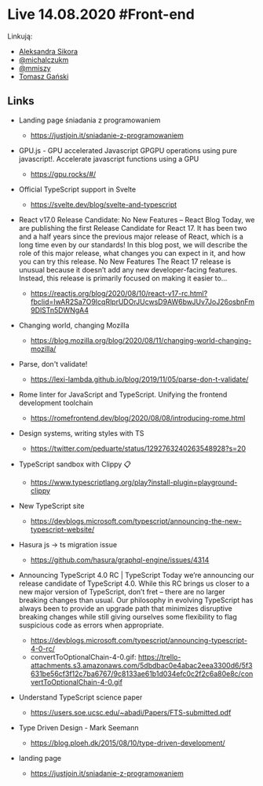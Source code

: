 # Live 14.08.2020 #Front-end

Linkują:
* [Aleksandra Sikora](https://twitter.com/aleksandrasays)
* [@michalczukm](https://twitter.com/michalczukm)
* [@mmiszy](https://twitter.com/mmiszy)
* [Tomasz Gański](https://www.linkedin.com/in/tomaszganski)

## Links

* Landing page śniadania z programowaniem
  * https://justjoin.it/sniadanie-z-programowaniem

* GPU.js - GPU accelerated Javascript
  GPGPU operations using pure javascript!. Accelerate javascript functions using a GPU

  * https://gpu.rocks/#/
  
* Official TypeScript support in Svelte
  * https://svelte.dev/blog/svelte-and-typescript
* React v17.0 Release Candidate: No New Features – React Blog
  Today, we are publishing the first Release Candidate for React 17. It has been two and a half years since the previous major release of React, which is a long time even by our standards! In this blog post, we will describe the role of this major release, what changes you can expect in it, and how you can try this release. No New Features  The React 17 release is unusual because it doesn’t add any new developer-facing features. Instead, this release is primarily focused on making it easier to…

  * https://reactjs.org/blog/2020/08/10/react-v17-rc.html?fbclid=IwAR2Sa7O9IcqRlprUDOrJUcwsD9AW6bwJUv7JoJ26osbnFm9DlSTn5DWNgA4
* Changing world, changing Mozilla
  * https://blog.mozilla.org/blog/2020/08/11/changing-world-changing-mozilla/
* Parse, don't validate!
  * https://lexi-lambda.github.io/blog/2019/11/05/parse-don-t-validate/
* Rome linter for JavaScript and TypeScript.
  Unifying the frontend development toolchain

  * https://romefrontend.dev/blog/2020/08/08/introducing-rome.html
* Design systems, writing styles with TS
  * https://twitter.com/peduarte/status/1292763240263548928?s=20
* TypeScript sandbox with Clippy 📋
  * https://www.typescriptlang.org/play?install-plugin=playground-clippy
* New TypeScript site
  * https://devblogs.microsoft.com/typescript/announcing-the-new-typescript-website/
* Hasura js -> ts migration issue
  * https://github.com/hasura/graphql-engine/issues/4314
* Announcing TypeScript 4.0 RC | TypeScript
  Today we’re announcing our release candidate of TypeScript 4.0. While this RC brings us closer to a new major version of TypeScript, don’t fret – there are no larger breaking changes than usual. Our philosophy in evolving TypeScript has always been to provide an upgrade path that minimizes disruptive breaking changes while still giving ourselves some flexibility to flag suspicious code as errors when appropriate.

  * https://devblogs.microsoft.com/typescript/announcing-typescript-4-0-rc/
  * convertToOptionalChain-4-0.gif: https://trello-attachments.s3.amazonaws.com/5dbdbac0e4abac2eea3300d6/5f3631be56cf3f12c7ba6767/9c8133ae61b1d034efc0c2f2c6a80e8c/convertToOptionalChain-4-0.gif
* Understand TypeScript science paper
  * https://users.soe.ucsc.edu/~abadi/Papers/FTS-submitted.pdf
* Type Driven Design - Mark Seemann
  * https://blog.ploeh.dk/2015/08/10/type-driven-development/
* landing page
  * https://justjoin.it/sniadanie-z-programowaniem